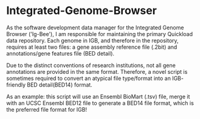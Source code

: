 # Integrated-Genome-Browser

As the software development data manager for the Integrated Genome Browser ('Ig-Bee'), I am responsible for maintaining the primary Quickload data repository. Each genome in IGB, and therefore in the repository, requires at least two files: a gene assembly reference file (.2bit) and annotations/gene features file (BED detail). 

Due to the distinct conventions of research institutions, not all gene annotations are provided in the same format. Therefore, a novel script is sometimes required to convert an atypical file type/format into an IGB- friendly BED detail(BED14) format.  

As an example: this script will use an Ensembl BioMart (.tsv) file, merge it with an UCSC Ensembl BED12 file to generate a BED14 file format, which is the preferred file format for IGB! 
